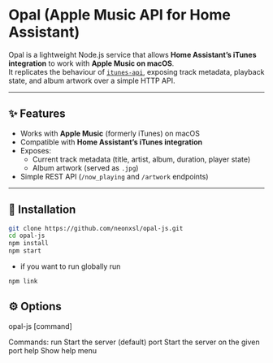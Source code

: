 # Opal (Apple Music API for Home Assistant)

Opal is a lightweight Node.js service that allows **Home Assistant’s iTunes integration** to work with **Apple Music on macOS**.  
It replicates the behaviour of [`itunes-api`](https://github.com/maddox/itunes-api), exposing track metadata, playback state, and album artwork over a simple HTTP API.

---

## ✨ Features
- Works with **Apple Music** (formerly iTunes) on macOS  
- Compatible with **Home Assistant’s iTunes integration**  
- Exposes:
  - Current track metadata (title, artist, album, duration, player state)
  - Album artwork (served as `.jpg`)  
- Simple REST API (`/now_playing` and `/artwork` endpoints)  

---

## 🚀 Installation

```bash
git clone https://github.com/neonxsl/opal-js.git
cd opal-js
npm install
npm start
```
- if you want to run globally run
```bash
npm link
```

## ⚙️ Options

opal-js [command]

Commands:
  run             Start the server (default)
  port <port>     Start the server on the given port
  help            Show help menu
